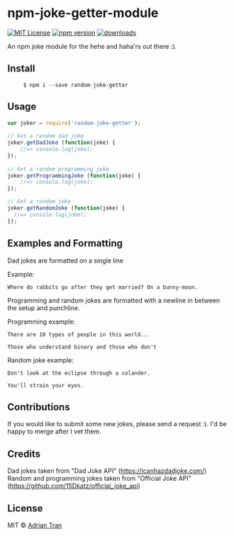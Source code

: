 # npm-joke-getter-module

[![MIT License](https://img.shields.io/npm/l/random-joke-getter.svg)](https://opensource.org/licenses/MIT)
[![npm version](https://img.shields.io/npm/v/random-joke-getter.svg)](https://github.com/akiyowind/npm-joke-getter-module)
[![downloads](https://img.shields.io/npm/dm/random-joke-getter.svg)](https://github.com/akiyowind/npm-joke-getter-module)

An npm joke module for the hehe and haha'rs out there :). 

## Install
`     $ npm i --save random-joke-getter`



## Usage

```javascript
var joker = require('random-joke-getter');
 
// Get a random dad joke
joker.getDadJoke (function(joke) {
    //=> console.log(joke);
});
 
// Get a random programming joke
joker.getProgrammingJoke (function(joke) {
    //=> console.log(joke);
});

// Get a random joke
joker.getRandomJoke (function(joke) {
  //=> console.log(joke);
});
```
## Examples and Formatting

Dad jokes are formatted on a single line 

Example: 

`Where do rabbits go after they get married? On a bunny-moon.`

Programming and random jokes are formatted with a newline in between the setup and punchline.

Programming example: 

```
There are 10 types of people in this world... 

Those who understand binary and those who don't
```

Random joke example:

```
Don't look at the eclipse through a colander.

You'll strain your eyes.
```

## Contributions

If you would like to submit some new jokes, please send a request :). I'd be happy to merge after I vet them.

## Credits

Dad jokes taken from "Dad Joke API" (https://icanhazdadjoke.com/)  
Random and programming jokes taken from "Official Joke API" (https://github.com/15Dkatz/official_joke_api) 


## License
MIT © [Adrian Tran](https://github.com/adrianmoo2/npm-joke-getter-module/blob/master/LICENSE)



